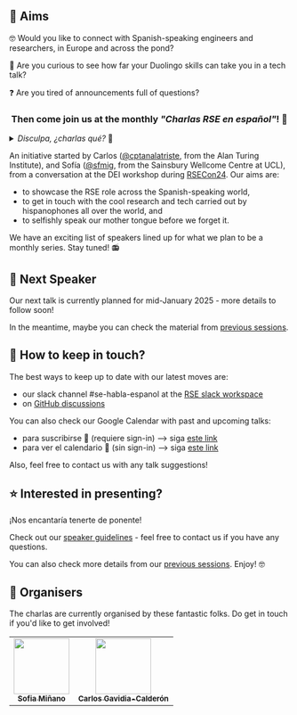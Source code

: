 <!-- ![banner](https://github.com/charlas-rse-espanol/.github/blob/main/profile/banner.png) -->

## 🎯 Aims 
🤓 Would you like to connect with Spanish-speaking engineers and researchers, in Europe and across the pond? 

🦉 Are you curious to see how far your Duolingo skills can take you in a tech talk? 

❓ Are you tired of announcements full of questions? 

<center>
<h3>Then come join us at the monthly <i>"Charlas RSE en español"</i>! 👏 
</h3>
</center>

<details>
<summary> <i> Disculpa, ¿charlas qué? </i> 🤔 </summary>

> RSE = research software engineer = ingeniero de software de investigación
>
> Si te gusta programar para la ciencia, o si te interesa cómo se hace software en la investigación, ¡sigue leyendo! 🚀
</details>


An initiative started by Carlos ([@cptanalatriste](https://github.com/cptanalatriste), from the Alan Turing Institute), and Sofía ([@sfmig](https://github.com/sfmig), from the Sainsbury Wellcome Centre at UCL), from a conversation at the DEI workshop during [RSECon24](https://rsecon24.society-rse.org/). Our aims are:
- to showcase the RSE role across the Spanish-speaking world, 
- to get in touch with the cool research and tech carried out by hispanophones all over the world, and 
- to selfishly speak our mother tongue before we forget it.

We have an exciting list of speakers lined up for what we plan to be a monthly series. Stay tuned! 📻


## 📢 Next Speaker 
Our next talk is currently planned for mid-January 2025 - more details to follow soon!

In the meantime, maybe you can check the material from [previous sessions](https://github.com/charlas-rse-espanol/.github/blob/main/profile/schedule.md).

<!---
Our next speaker will be **Diego Alonso Álvarez**, who will tell us how his experience in research and software led him to become head of the [RSE team](https://www.imperial.ac.uk/admin-services/ict/self-service/research-support/rcs/service-offering/research-software-engineering/) at Imperial College London. Click on the title to expand the abstract+bio below (en español) 👇 🧵

<details>
  <summary><h3> Diego Alonso Álvarez: <i>"Ingenieros de software de investigación: breve historia, cómo se hacen y a qué se dedican"</i></h3></summary>

> El software ha sido aplicado a la ciencia y la investigación prácticamente desde la aparición de los ordenadores, pero ha sido sólo recientemente cuando su uso se ha extendido tanto y es tan común en todas las ramas del conocimiento, que se ha hecho imposible negar lo innegable: que el software es una pieza clave de los resultados de una investigación que debe recibir la atención, el cuidado y el valor que se merecen. En esta charla, hablaré de mi viaje a lo largo de mi carrera investigadora, cómo he acabado donde he acabado como RSE - historias que seguro que resuenan con las de muchos otros RSEs -, y que iniciativas tiene en marcha el RSE Team del Imperial para lograr precisamente eso, que el software producido en investigación sea de la máxima calidad, valorado y creando impacto.
>
> El Dr. Diego Alonso Álvarez es físico con 13 años de experiencia en investigación en el ámbito académico, incluido un doctorado en nanoestructuras de semiconductores e investigación postdoctoral sobre nuevos conceptos de energía solar y células solares. Se unió al equipo de Ingeniería de Software de Investigación (RSE Team) del Imperial College de Londres en noviembre de 2018 y ha contribuido a decenas de proyectos desde entonces. Diego es Fellow del Software Sustainability Institute, miembro de la Society of Research Software Engineering, y le entusiasma promover los beneficios de las buenas prácticas de desarrollo de software entre otros investigadores. Su experiencia se centra en la sostenibilidad y la accesibilidad del software, especialmente en relación con el desarrollo de interfaces gráficas de usuario para software de investigación. Diego dirige el RSE Team dentro de los Servicios de Computación de Investigación del Imperial desde noviembre de 2021.
</details>

TLDR:
- 🗣️ *What?* ¡Tech talks en español!
- 🕓 *When?* 9th December 2024, 4pm UK time
- 📍 *How?* online and in-person at The Alan Turing Institute.
- 💃 A social visit to the pub after the talk to continue con el palique has been often reported...

We have limited spots for attending the talk in person, at the Alan Turing Institute office at the British Library. If interested, please email Carlos directly (cgavidia-calderon@turing.ac.uk)
-->

## 🦦 How to keep in touch?

The best ways to keep up to date with our latest moves are:
- our slack channel #se-habla-espanol at the [RSE slack workspace](https://ukrse.slack.com)
- on [GitHub discussions](https://github.com/orgs/charlas-rse-espanol/discussions)

You can also check our Google Calendar with past and upcoming talks:
- para suscribirse 🤝 (requiere sign-in) --> siga [este link](https://calendar.google.com/calendar/u/1?cid=Y2hhcmxhcy5yc2UuZXNwYW5vbEBnbWFpbC5jb20)
- para ver el calendario 👀 (sin sign-in) --> siga [este link](https://calendar.google.com/calendar/embed?src=charlas.rse.espanol%40gmail.com&ctz=UTC)

Also, feel free to contact us with any talk suggestions!

## ⭐ Interested in presenting?
¡Nos encantaría tenerte de ponente!

Check out our [speaker guidelines](https://github.com/charlas-rse-espanol/.github/blob/main/profile/format.md) - feel free to contact us if you have any questions.

You can also check more details from our [previous sessions](https://github.com/charlas-rse-espanol/.github/blob/main/profile/schedule.md). Enjoy! 🤓


## 🤪 Organisers
The charlas are currently organised by these fantastic folks. Do get in touch if you'd like to get involved!
<!-- ALL-CONTRIBUTORS-LIST:START - Do not remove or modify this section -->
<!-- prettier-ignore-start -->
<!-- markdownlint-disable -->
<table>
  <tr>
	<td align="center">
		<a href="https://github.com/sfmig"><img src="https://avatars1.githubusercontent.com/u/33267254?v=4?s=100" width="100px;" alt=""/>
		<br />
			<sub> <b>Sofia Miñano</b> </sub>        
		</a>
		<br />
	</td>
	<!-- CONTRIBUTOR -->
	<td align="center">
		<a href="https://github.com/cptanalatriste"><img src="https://avatars.githubusercontent.com/u/1616531?v=4?s=100" width="100px;" alt=""/>
		<br />
			<sub> <b>Carlos Gavidia-Calderón</b> </sub>        
		</a>
		<br />
	</td>
	<!-- CONTRIBUTOR -->
  </tr>
</table>
<!-- markdownlint-restore -->
<!-- prettier-ignore-end -->

<!-- ALL-CONTRIBUTORS-LIST:END -->
